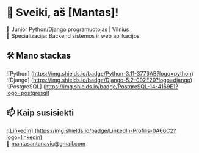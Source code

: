 # 👋 Sveiki, aš [Mantas]!  
🚀  Junior Python/Django programuotojas | Vilnius  
🔧 Specializacija: Backend sistemos ir web aplikacijos 


## 🛠️ Mano stackas  
![Python] (https://img.shields.io/badge/Python-3.11-3776AB?logo=python)  
![Django] (https://img.shields.io/badge/Django-5.2-092E20?logo=django)  
![PostgreSQL] (https://img.shields.io/badge/PostgreSQL-14-4169E1?logo=postgresql)  


## 📫 Kaip susisiekti  
[![LinkedIn] (https://img.shields.io/badge/LinkedIn-Profilis-0A66C2?logo=linkedin)](https://linkedin.com/in/mantas-an)  
📧 mantasantanavic@gmail.com  
